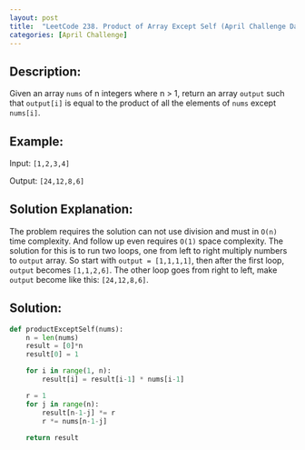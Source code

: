 ```yaml
---
layout: post
title:  "LeetCode 238. Product of Array Except Self (April Challenge Day #15)" 
categories: [April Challenge]
---
```

## Description:
Given an array `nums` of n integers where n > 1,  return an array `output` such that `output[i]` is equal to the product of all the elements of `nums` except `nums[i]`.

## Example:
Input: `[1,2,3,4]`

Output: `[24,12,8,6]`

## Solution Explanation:
The problem requires the solution can not use division and must in `O(n)` time complexity. And follow up even requires `O(1)` space complexity. The solution for this is to run two loops, one from left to right multiply numbers to `output` array. So start with `output = [1,1,1,1]`, then after the first loop, `output` becomes `[1,1,2,6]`. The other loop goes from right to left, make `output` become like this: `[24,12,8,6]`.

## Solution:

```python
def productExceptSelf(nums):
    n = len(nums)
    result = [0]*n
    result[0] = 1

    for i in range(1, n):
        result[i] = result[i-1] * nums[i-1]

    r = 1
    for j in range(n):
        result[n-1-j] *= r
        r *= nums[n-1-j]
        
    return result
```
